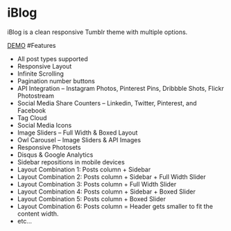 # iBlog
iBlog is a clean responsive Tumblr theme with multiple options.

[DEMO](http://iblog.mycss.net)
#Features
* All post types supported
* Responsive Layout
* Infinite Scrolling
* Pagination number buttons
* API Integration – Instagram Photos, Pinterest Pins, Dribbble Shots, Flickr Photostream
* Social Media Share Counters – Linkedin, Twitter, Pinterest, and Facebook
* Tag Cloud
* Social Media Icons
* Image Sliders – Full Width & Boxed Layout
* Owl Carousel – Image Sliders & API Images
* Responsive Photosets
* Disqus & Google Analytics
* Sidebar repositions in mobile devices
* Layout Combination 1: Posts column + Sidebar
* Layout Combination 2: Posts column + Sidebar + Full Width Slider
* Layout Combination 3: Posts column + Full Width Slider
* Layout Combination 4: Posts column + Sidebar + Boxed Slider
* Layout Combination 5: Posts column + Boxed Slider
* Layout Combination 6: Posts column = Header gets smaller to fit the content width.
* etc…

